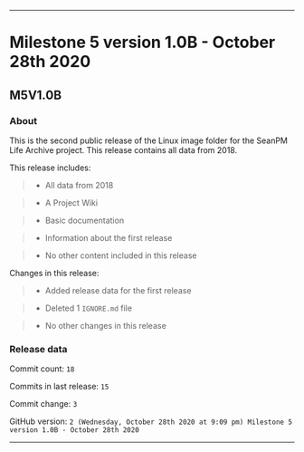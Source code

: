 
***

# Milestone 5 version 1.0B - October 28th 2020

## M5V1.0B

### About

This is the second public release of the Linux image folder for the SeanPM Life Archive project. This release contains all data from 2018.

This release includes:

> * All data from 2018

> * A Project Wiki

> * Basic documentation

> * Information about the first release

> * No other content included in this release

Changes in this release:

> * Added release data for the first release

> * Deleted 1 `IGNORE.md` file

> * No other changes in this release

### Release data

Commit count: `18`

Commits in last release: `15`

Commit change: `3`

GitHub version: `2 (Wednesday, October 28th 2020 at 9:09 pm) Milestone 5 version 1.0B - October 28th 2020`

***
